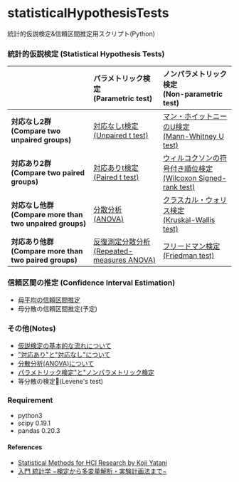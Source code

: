 # statisticalHypothesisTests
統計的仮説検定&信頼区間推定用スクリプト(Python)  

### 統計的仮説検定 (Statistical Hypothesis Tests)
|            | パラメトリック検定<br>(Parametric test) | ノンパラメトリック検定<br>(Non-parametric test) |
|:-----------|:------------|:------------|
|**対応なし2群<br>(Compare two unpaired groups)**| [対応なしt検定<br>(Unpaired t test)](https://github.com/Wotipati/statisticalHypothesisTests/tree/master/Unpaired-t-test) | [マン・ホイットニーのU検定<br>(Mann-Whitney U test)](https://github.com/Wotipati/statisticalHypothesisTests/tree/master/Mann-Whitney-U-test)|
|**対応あり2群<br>(Compare two paired groups)**| [対応ありt検定<br>(Paired t test)](https://github.com/Wotipati/statisticalHypothesisTests/tree/master/Paired-t-test) | [ウィルコクソンの符号付き順位検定<br>(Wilcoxon Signed-rank test)](https://github.com/Wotipati/statisticalHypothesisTests/tree/master/Wilcoxon-Signed-rank-test)|
|**対応なし他群<br>(Compare more than two unpaired groups)**| [分散分析<br>(ANOVA)](https://github.com/Wotipati/statisticalHypothesisTests/tree/master/ANOVA#one-way-anova) | [クラスカル・ウォリス検定<br>(Kruskal-Wallis test)](https://github.com/Wotipati/statisticalHypothesisTests/tree/master/Kruskal-Wallis-test) |
|**対応あり他群<br>(Compare more than two paired groups)**| [反復測定分散分析<br>(Repeated-measures ANOVA)](https://github.com/Wotipati/statisticalHypothesisTests/blob/master/Notes/What_is_ANOVA%3F.md#%E5%AF%BE%E5%BF%9C%E3%81%82%E3%82%8A%E4%B8%80%E5%85%83%E9%85%8D%E7%BD%AE%E5%88%86%E6%95%A3%E5%88%86%E6%9E%90) | [フリードマン検定<br>(Friedman test)](https://github.com/Wotipati/statisticalHypothesisTests/tree/master/Friedman-test) |


### 信頼区間の推定 (Confidence Interval Estimation)
- [母平均の信頼区間推定](https://github.com/Wotipati/statisticalHypothesisTests/tree/master/t-Stats-Confidence-Interval)
- 母分散の信頼区間推定(予定)


### その他(Notes)
- [仮説検定の基本的な流れについて](https://github.com/Wotipati/statisticalHypothesisTests/blob/master/Notes/What_is_Statistical_Hypothesis_Test%3F.md)
- ["対応あり"と"対応なし"について](https://github.com/Wotipati/statisticalHypothesisTests/blob/master/Notes/paired_and_unpaired.md)
- [分散分析(ANOVA)について](https://github.com/Wotipati/statisticalHypothesisTests/blob/master/Notes/What_is_ANOVA%3F.md)
- [パラメトリック検定"と"ノンパラメトリック検定](https://github.com/Wotipati/statisticalHypothesisTests/blob/master/Notes/parametric_and_nonparametric.md)
- 等分散の検定(Levene's test)


### Requirement
- python3
- scipy 0.19.1
- pandas 0.20.3


#### References
- [Statistical Methods for HCI Research by Koji Yatani](http://yatani.jp/teaching/doku.php?id=hcistats:start)
- [入門 統計学 −検定から多変量解析・実験計画法まで−](http://shop.ohmsha.co.jp/shopdetail/000000001900/)

